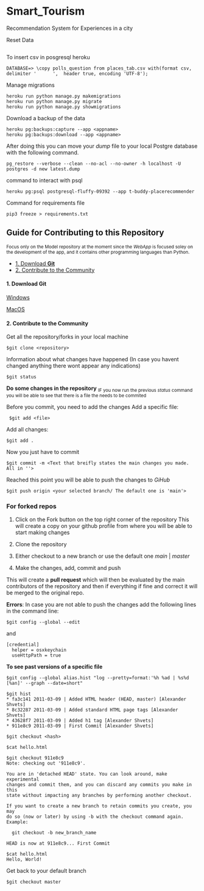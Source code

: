 # Smart_Tourism
Recommendation System for Experiences in a city

Reset Data
```command

```

To insert csv in posgresql heroku
```command
DATABASE=> \copy polls_question from places_tab.csv with(format csv, delimiter '      ',  header true, encoding 'UTF-8');
```

Manage migrations
```command
heroku run python manage.py makemigrations
heroku run python manage.py migrate
heroku run python manage.py showmigrations
```

Download a backup of the data
```command
heroku pg:backups:capture --app <appname>
heroku pg:backups:download --app <appname>
```
After doing this you can move your _dump_ file to your local Postgre database with the following command.

```command
pg_restore --verbose --clean --no-acl --no-owner -h localhost -U postgres -d new latest.dump
```

command to interact with psql
```command
heroku pg:psql postgresql-fluffy-09392 --app t-buddy-placerecommender
```

Command for requirements file
```command
pip3 freeze > requirements.txt
```

## Guide for Contributing to this Repository
<sub>Focus only on the Model repository at the moment since the _WebApp_ is focused soley on the development of the app, and it contains other programming languages than Python.</sub>

* [1. Download **Git**](#0)
* [2. Contribute to the Community](#1)


<a id='0'></a>
#### 1. Download **Git**
[Windows](https://youtu.be/pIbxvTsjqLw)

[MacOS](https://www.youtube.com/watch?v=hMEyBtsuAJE)

<a id='1'></a>
#### 2. Contribute to the Community

Get all the repository/forks in your local machine
```command
$git clone <repository>
```
Information about what changes have happened (In case you havent changed anything there wont appear any indications)
```command
$git status
```
**Do some changes in the repository**
<sub> IF you now run the previous _status_ command you will be able to see that there is a file the needs to be commited</sub>

Before you commit, you need to add the changes
Add a specific file:
```command
 $git add <file>
```
Add all changes:
```
$git add .
```
Now you just have to commit
```
$git commit -m <Text that breifly states the main changes you made. All in ''>
```
Reached this point you will be able to push the changes to _GiHub_
```
$git push origin <your selected branch/ The default one is 'main'>
```

### For forked repos

1. Click on the Fork button on the top right corner of the repository
This will create a copy on your github profile from where you will be able to start making changes

2. Clone the repository
3. Either checkout to a new branch or use the default one _main_ | _master_
4. Make the changes, add, commit and push

This will create a **pull request** which will then be evaluated by the main contributors of the repository and then if everything if fine and correct it will be merged to the original repo.

**Errors**:
In case you are not able to push the changes add the following lines in the command line:
```command
$git config --global --edit
```
 and 
```command
[credential]
  helper = osxkeychain
  useHttpPath = true
```

**To see past versions of a specific file**
```command
$git config --global alias.hist "log --pretty=format:'%h %ad | %s%d [%an]' --graph --date=short"
```
```command
$git hist
* fa3c141 2011-03-09 | Added HTML header (HEAD, master) [Alexander Shvets]
* 8c32287 2011-03-09 | Added standard HTML page tags [Alexander Shvets]
* 43628f7 2011-03-09 | Added h1 tag [Alexander Shvets]
* 911e8c9 2011-03-09 | First Commit [Alexander Shvets]
```
```command
$git checkout <hash>
```
```command
$cat hello.html
```
```command
$git checkout 911e8c9
Note: checking out '911e8c9'.

You are in 'detached HEAD' state. You can look around, make experimental
changes and commit them, and you can discard any commits you make in this
state without impacting any branches by performing another checkout.

If you want to create a new branch to retain commits you create, you may
do so (now or later) by using -b with the checkout command again. Example:

  git checkout -b new_branch_name

HEAD is now at 911e8c9... First Commit
```
```command
$cat hello.html
Hello, World!
```
Get back to your default branch
```command
$git checkout master
```






  
  
  
  
  
  
  
  
  
  
  
  
  
  
  
  
  
  
  
  
  
  
  

